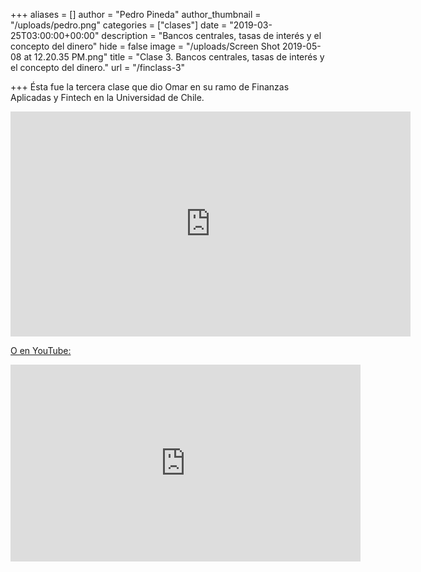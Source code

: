 +++
aliases = []
author = "Pedro Pineda"
author_thumbnail = "/uploads/pedro.png"
categories = ["clases"]
date = "2019-03-25T03:00:00+00:00"
description = "Bancos centrales, tasas de interés y el concepto del dinero"
hide = false
image = "/uploads/Screen Shot 2019-05-08 at 12.20.35 PM.png"
title = "Clase 3. Bancos centrales, tasas de interés y el concepto del dinero."
url = "/finclass-3"

+++
Ésta fue la tercera clase que dio Omar en su ramo de Finanzas Aplicadas y Fintech en la Universidad de Chile.

<div style="text-align:center">
<iframe src="https://player.vimeo.com/video/334829791" width="640" height="360" frameborder="0" allow="autoplay; fullscreen" allowfullscreen></iframe> <p><a href="https://vimeo.com/334829791"></p></div>

O en YouTube:

<div style="text-align:center">  
<iframe width="560" height="315" src="https://www.youtube.com/embed/BCUnOYaG7VM" frameborder="0" allow="accelerometer; autoplay; encrypted-media; gyroscope; picture-in-picture" allowfullscreen></iframe></div>